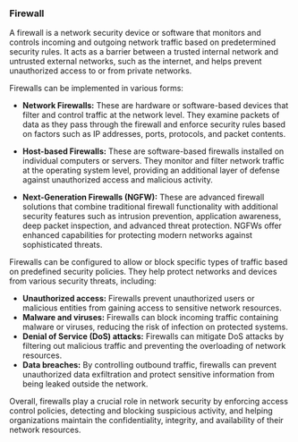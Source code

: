 ### Firewall

A firewall is a network security device or software that monitors and controls incoming and outgoing network traffic based on predetermined security rules. It acts as a barrier between a trusted internal network and untrusted external networks, such as the internet, and helps prevent unauthorized access to or from private networks.

Firewalls can be implemented in various forms:

- **Network Firewalls:** These are hardware or software-based devices that filter and control traffic at the network level. They examine packets of data as they pass through the firewall and enforce security rules based on factors such as IP addresses, ports, protocols, and packet contents.

- **Host-based Firewalls:** These are software-based firewalls installed on individual computers or servers. They monitor and filter network traffic at the operating system level, providing an additional layer of defense against unauthorized access and malicious activity.

- **Next-Generation Firewalls (NGFW):** These are advanced firewall solutions that combine traditional firewall functionality with additional security features such as intrusion prevention, application awareness, deep packet inspection, and advanced threat protection. NGFWs offer enhanced capabilities for protecting modern networks against sophisticated threats.

Firewalls can be configured to allow or block specific types of traffic based on predefined security policies. They help protect networks and devices from various security threats, including:

- **Unauthorized access:** Firewalls prevent unauthorized users or malicious entities from gaining access to sensitive network resources.
- **Malware and viruses:** Firewalls can block incoming traffic containing malware or viruses, reducing the risk of infection on protected systems.
- **Denial of Service (DoS) attacks:** Firewalls can mitigate DoS attacks by filtering out malicious traffic and preventing the overloading of network resources.
- **Data breaches:** By controlling outbound traffic, firewalls can prevent unauthorized data exfiltration and protect sensitive information from being leaked outside the network.

Overall, firewalls play a crucial role in network security by enforcing access control policies, detecting and blocking suspicious activity, and helping organizations maintain the confidentiality, integrity, and availability of their network resources.